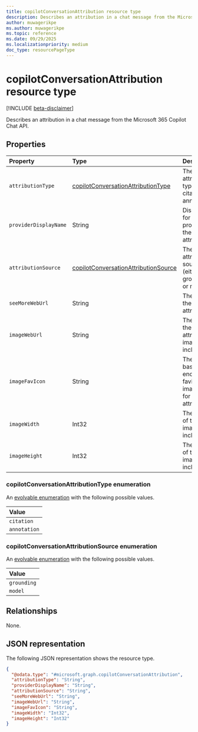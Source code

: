 ```yaml
---
title: copilotConversationAttribution resource type
description: Describes an attribution in a chat message from the Microsoft 365 Copilot Chat API.
author: muwagerikpe
ms.author: muwagerikpe
ms.topic: reference
ms.date: 09/29/2025
ms.localizationpriority: medium
doc_type: resourcePageType
---
```


# copilotConversationAttribution resource type

[!INCLUDE [beta-disclaimer](../../../includes/beta-disclaimer.md)]

Describes an attribution in a chat message from the Microsoft 365 Copilot Chat API.

## Properties

| Property             | Type    | Description                                                        |
|:---------------------|:--------|:-------------------------------------------------------------------|
| `attributionType`              | [copilotConversationAttributionType](#copilotconversationattributiontype-enumeration)  | The attribution type (either citation or annotation). |
| `providerDisplayName`        | String  | Display text for the provider of the attribution.                         |
| `attributionSource`        | [copilotConversationAttributionSource](#copilotconversationattributionsource-enumeration) | The attribution source (either grounding or model).    |
| `seeMoreWebUrl`           | String   | The URL for the attribution.            |
| `imageWebUrl` | String  | The URL for the attribution image, if included.                                   |
| `imageFavIcon`            | String  | The base64-encoded favicon image URL for the attribution.        |
| `imageWidth`            | Int32  | The width of the image, if included.        |
| `imageHeight`            | Int32  | The height of the image, if included.        |

### copilotConversationAttributionType enumeration

An [evolvable enumeration](/graph/best-practices-concept#handling-future-members-in-evolvable-enumerations) with the following possible values.

| Value                |
|:---------------------|
| `citation`               |
| `annotation`               |

### copilotConversationAttributionSource enumeration

An [evolvable enumeration](/graph/best-practices-concept#handling-future-members-in-evolvable-enumerations) with the following possible values.

| Value                |
|:---------------------|
| `grounding`               |
| `model`               |

## Relationships

None.

## JSON representation

The following JSON representation shows the resource type.

```json
{
  "@odata.type": "#microsoft.graph.copilotConversationAttribution",
  "attributionType": "String",
  "providerDisplayName": "String",
  "attributionSource": "String",
  "seeMoreWebUrl": "String",
  "imageWebUrl": "String",
  "imageFavIcon": "String",
  "imageWidth": "Int32",
  "imageHeight": "Int32"
}
```
